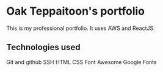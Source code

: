 # Oak Teppaitoon's portfolio

This is my professional portfolio. It uses AWS and ReactJS.

## Technologies used

Git and github
SSH
HTML
CSS
Font Awesome
Google Fonts
